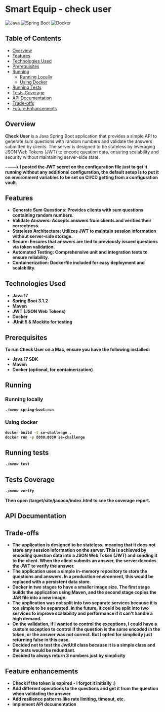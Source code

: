 # Smart Equip - check user

![Java](https://img.shields.io/badge/Java-17-orange.svg)
![Spring Boot](https://img.shields.io/badge/Spring%20Boot-3.1.2-green.svg)
![Docker](https://img.shields.io/badge/Docker-20.10.21-blue.svg)

## Table of Contents

- [Overview](#overview)
- [Features](#features)
- [Technologies Used](#technologies-used)
- [Prerequisites](#prerequisites)
- [Running](#running)
    - [Running Locally](#running-locally)
    - [Using Docker](#using-docker)
- [Running Tests](#running-tests)
- [Tests Coverage](#tests-coverage)
- [API Documentation](#api-documentation)
- [Trade-offs](#trade-offs)
- [Future Enhancements](#future-enhancements)

## Overview

**Check User** is a Java Spring Boot application that provides a simple API to generate sum questions with random numbers and validate the answers submitted by clients. The server is designed to be stateless by leveraging JSON Web Tokens (JWT) to encode question data, ensuring scalability and security without maintaining server-side state.

<b>----> I posted the JWT secret on the configuration file just to get it running without any additional configuration, the default setup is to put it on environment variables to be set on CI/CD getting from a configuration vault.<b>

## Features

- **Generate Sum Questions:** Provides clients with sum questions containing random numbers.
- **Validate Answers:** Accepts answers from clients and verifies their correctness.
- **Stateless Architecture:** Utilizes JWT to maintain session information without server-side storage.
- **Secure:** Ensures that answers are tied to previously issued questions via token validation.
- **Automated Testing:** Comprehensive unit and integration tests to ensure reliability.
- **Containerization:** Dockerfile included for easy deployment and scalability.

## Technologies Used

- **Java 17**
- **Spring Boot 3.1.2**
- **Maven**
- **JWT (JSON Web Tokens)**
- **Docker**
- **JUnit 5 & Mockito** for testing

## Prerequisites

To run **Check User** on a Mac, ensure you have the following installed:

- **Java 17 SDK**
- **Maven**
- **Docker** (optional, for containerization)

## Running
### Running locally
```bash
./mvnw spring-boot:run
```

### Using docker
```bash
docker build -t se-challenge .
docker run -p 8080:8080 se-challenge
```


## Running tests
```bash
./mvnw test
```
## Tests Coverage
```bash
./mvnw verify
```
Then open /target/site/jacoco/index.html to see the coverage report.

## API Documentation

## Trade-offs
 - The application is designed to be stateless, meaning that it does not store any session information on the server. This is achieved by encoding question data into a JSON Web Token (JWT) and sending it to the client. When the client submits an answer, the server decodes the JWT to verify the answer.
 - The application uses a simple in-memory repository to store the questions and answers. In a production environment, this would be replaced with a persistent data store.
 - Docker in two stages to have a smaller image size. The first stage builds the application using Maven, and the second stage copies the JAR file into a new image.
 - The application was not split into two separate services because it is too simple to be separated. In the future, it could be split into two services to improve scalability and performance if it can't handle a high demand.
 - On the validation, if I wanted to control the exceptions, I could have a custom exception to control if the question is the same encoded in the token, or the answer was not correct. But I opted for simplicity just returning false in this case.
 - Decided not to test the JwtUtil class because it is a simple class and the tests would be redundant.
 - Decided to always return 3 numbers just by simplicity

## Feature enhancements
  - Check if the token is expired - I forgot it initially :)
  - Add different operations to the questions and get it from the question when validating the answer.
  - Add resilience patterns like rate limiting, timeout, etc.
  - Implement API documentation

